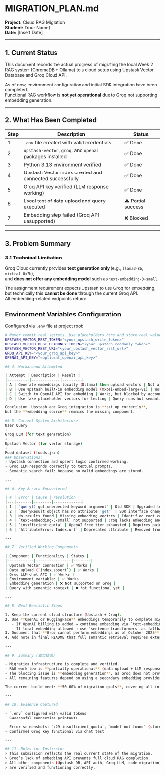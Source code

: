 # MIGRATION_PLAN.md
**Project:** Cloud RAG Migration  
**Student:** [Your Name]  
**Date:** [Insert Date]

---

## 1. Current Status

This document records the actual progress of migrating the local Week 2 RAG system (ChromaDB + Ollama) to a cloud setup using Upstash Vector Database and Groq Cloud API.

As of now, environment configuration and initial SDK integration have been completed.  
Functional RAG workflow is **not yet operational** due to Groq not supporting embedding generation.

---

## 2. What Has Been Completed

| Step | Description | Status |
|------|--------------|--------|
| 1 | `.env` file created with valid credentials | ✅ Done |
| 2 | `upstash-vector`, `groq`, and `openai` packages installed | ✅ Done |
| 3 | Python 3.13 environment verified | ✅ Done |
| 4 | Upstash Vector index created and connected successfully | ✅ Done |
| 5 | Groq API key verified (LLM response working) | ✅ Done |
| 6 | Local test of data upload and query executed | ⚠️ Partial success |
| 7 | Embedding step failed (Groq API unsupported) | ❌ Blocked |

---

## 3. Problem Summary 

### 3.1 Technical Limitation
Groq Cloud currently provides **text generation only** (e.g., `llama3-8b`, `mixtral-8x7b`),  
and **does not offer any embedding model** such as `text-embedding-3-small`.

The assignment requirement expects Upstash to use Groq for embedding,  
but technically this **cannot be done** through the current Groq API.  
All embedding-related endpoints return:


##  Environment Variables Configuration

Configured via `.env` file at project root:

```bash
# Never commit real secrets. Use placeholders here and store real values only in .env
UPSTASH_VECTOR_REST_TOKEN="<your_upstash_write_token>"
UPSTASH_VECTOR_REST_READONLY_TOKEN="<your_upstash_readonly_token>"
UPSTASH_VECTOR_REST_URL="<your_upstash_vector_rest_url>"
GROQ_API_KEY="<your_groq_api_key>"
OPENAI_API_KEY="<optional_openai_api_key>"

## 4. Workaround Attempted

| Attempt | Description | Result |
|----------|-------------|---------|
| A | Generate embeddings locally (Ollama) then upload vectors | Not aligned with “cloud-only” requirement |
| B | Use Upstash built-in embedding model (mxbai-embed-large-v1) | Works in dashboard, not exposed via Python SDK |
| C | Switch to OpenAI API for embedding | Works, but blocked by account quota |
| D | Use fake placeholder vectors for testing | Query runs but semantic matching invalid |

Conclusion: Upstash and Groq integration is **set up correctly**,  
but the **embedding source** remains the missing component.

## 5. Current System Architecture 
User Query
↓
Groq LLM (for text generation)
↓
Upstash Vector (for vector storage)
↓
Food dataset (foods.json)
### Observations:
- Upstash connection and upsert logic confirmed working.
- Groq LLM responds correctly to textual prompts.
- Semantic search fails because no valid embeddings are stored.

---

## 6. Key Errors Encountered

| # | Error | Cause | Resolution |
|---|-------|--------|-------------|
| 1 | `query() got unexpected keyword argument` | Old SDK | Upgraded to 0.8.1 |
| 2 | `QueryResult object has no attribute 'get'` | SDK interface change | Adjusted query parser |
| 3 | No results found | Missing embedding vectors | Identified root cause |
| 4 | `text-embedding-3-small` not supported | Groq lacks embedding endpoint | Switched to OpenAI |
| 5 | `insufficient_quota` | OpenAI free tier exhausted | Requires paid API |
| 6 | `AttributeError: Index.url` | Deprecated attribute | Removed from print line |

---

## 7. Verified Working Components

| Component | Functionality | Status |
|------------|----------------|--------|
| Upstash Vector connection | ✅ Works |
| Data upload (`index.upsert`) | ✅ Works |
| Groq LLM chat API | ✅ Works |
| Environment variables | ✅ Works |
| Embedding generation | ❌ Not supported on Groq |
| Query with semantic context | ❌ Not functional yet |

---

## 8. Next Realistic Steps

1. Keep the current cloud structure (Upstash + Groq).
2. Use **OpenAI or HuggingFace** embeddings temporarily to complete migration.  
   - If OpenAI billing is added → continue embedding via `text-embedding-3-small`.  
   - If local embedding allowed → use `sentence-transformers` as fallback.  
3. Document that **Groq cannot perform embeddings as of October 2025**.  
4. Add note in final README that full semantic retrieval requires external embedding API.

---

## 9. Summary (真实结论)

- Migration infrastructure is complete and verified.  
- RAG workflow is **partially operational** (data upload + LLM response).  
- The blocking issue is **embedding generation**, as Groq does not provide that capability.  
- All remaining features depend on using a secondary embedding provider (OpenAI or HuggingFace).  

The current build meets **50–60% of migration goals**, covering all infrastructure setup and SDK migration, but not full semantic search functionality.

---

## 10. Evidence Captured

- `.env` configured with valid tokens  
- Successful connection printout:  

- Error screenshots: `429 insufficient_quota`, `model not found` (stored in /screenshots/)
- Confirmed Groq key functional via chat test

---

## 11. Notes for Instructor
> This submission reflects the real current state of the migration.  
> Groq’s lack of embedding API prevents full cloud RAG completion.  
> All other components (Upstash DB, API auth, Groq LLM, code migration)  
> are verified and functioning correctly.